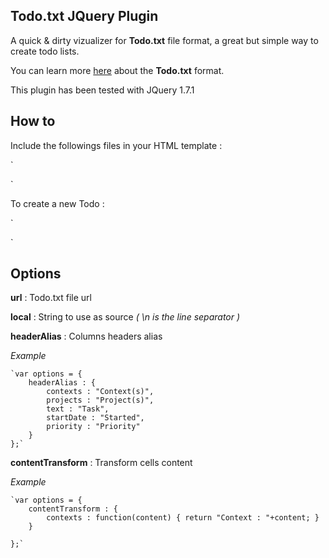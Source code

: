 ﻿## Todo.txt JQuery Plugin

A quick & dirty vizualizer for **Todo.txt** file format, a great but simple way to create todo lists.

You can learn more [here](https://github.com/ginatrapani/todo.txt-cli/wiki/The-Todo.txt-Format) about the **Todo.txt** format.

This plugin has been tested with JQuery 1.7.1


## How to

Include the followings files in your HTML template :

`<link rel="stylesheet" href="/path/to/todo.css"> <!-- Default Todo Style -->
<script type="text/javascript" src="/path/to/jquery.js"></script> <!-- Require JQuery ! -->
<script type="text/javascript" src="/path/to/jquery-todo.js"></script>  <!-- Plugin script -->`

To create a new Todo :

`<div id="todo-container"></div> <!-- Todo List Container -->
<script type="text/javascript">
	$(document).ready(function(){
		var options = {
			url : "/path/to/your/todo.txt"
		};
		$("#todo-container").todo( options );
	});
</script>`

## Options

**url** : Todo.txt file url

**local** : String to use as source *( \n is the line separator )*

**headerAlias** : Columns headers alias
 
*Example*
 
	`var options = {
 		headerAlias : {
 			contexts : "Context(s)",
 			projects : "Project(s)",
 			text : "Task",
 			startDate : "Started",
 			priority : "Priority"
 		}
 	};`
	
**contentTransform** : Transform cells content

*Example*

	`var options = {
 		contentTransform : {
 			contexts : function(content) { return "Context : "+content; }
 		}

 	};`




